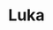 ---
title: Luka
date: 
draft: false

# descripcion
description : Aros de plata con microcubic

materials: Plata 925

color: Plateado

dimensions: 1,6cm largo

code: 01-11-0406

type: "Aros"

categories: []

price: $3.040,00

# Images
# first image will be shown in the product page
images:
  # - image: "images/path_to_image"
  # La ubicacion de las imagenes es imagenes/Aros/Aros.Argollas/01-11-0406-luka
  - image: "./images/aros/argollas/01-11-0406-argollita-con-corazon_a.JPG"
  - image: "./images/aros/argollas/01-11-0406-argollita-con-corazon_b.JPG"
---